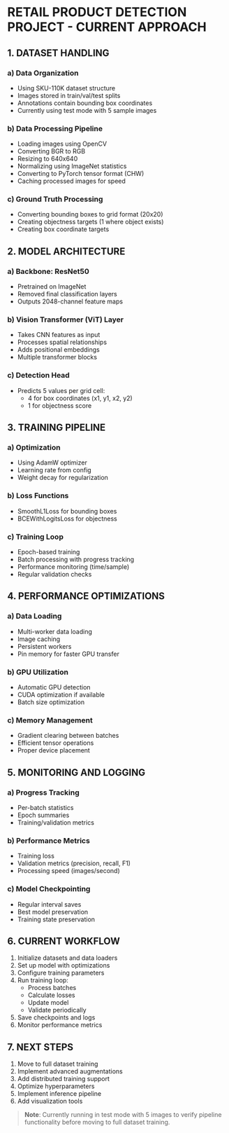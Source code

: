 # RETAIL PRODUCT DETECTION PROJECT - CURRENT APPROACH

## 1. DATASET HANDLING

### a) Data Organization
- Using SKU-110K dataset structure
- Images stored in train/val/test splits
- Annotations contain bounding box coordinates
- Currently using test mode with 5 sample images

### b) Data Processing Pipeline
- Loading images using OpenCV
- Converting BGR to RGB
- Resizing to 640x640
- Normalizing using ImageNet statistics
- Converting to PyTorch tensor format (CHW)
- Caching processed images for speed

### c) Ground Truth Processing
- Converting bounding boxes to grid format (20x20)
- Creating objectness targets (1 where object exists)
- Creating box coordinate targets

## 2. MODEL ARCHITECTURE

### a) Backbone: ResNet50
- Pretrained on ImageNet
- Removed final classification layers
- Outputs 2048-channel feature maps

### b) Vision Transformer (ViT) Layer
- Takes CNN features as input
- Processes spatial relationships
- Adds positional embeddings
- Multiple transformer blocks

### c) Detection Head
- Predicts 5 values per grid cell:
  * 4 for box coordinates (x1, y1, x2, y2)
  * 1 for objectness score

## 3. TRAINING PIPELINE

### a) Optimization
- Using AdamW optimizer
- Learning rate from config
- Weight decay for regularization

### b) Loss Functions
- SmoothL1Loss for bounding boxes
- BCEWithLogitsLoss for objectness

### c) Training Loop
- Epoch-based training
- Batch processing with progress tracking
- Performance monitoring (time/sample)
- Regular validation checks

## 4. PERFORMANCE OPTIMIZATIONS

### a) Data Loading
- Multi-worker data loading
- Image caching
- Persistent workers
- Pin memory for faster GPU transfer

### b) GPU Utilization
- Automatic GPU detection
- CUDA optimization if available
- Batch size optimization

### c) Memory Management
- Gradient clearing between batches
- Efficient tensor operations
- Proper device placement

## 5. MONITORING AND LOGGING

### a) Progress Tracking
- Per-batch statistics
- Epoch summaries
- Training/validation metrics

### b) Performance Metrics
- Training loss
- Validation metrics (precision, recall, F1)
- Processing speed (images/second)

### c) Model Checkpointing
- Regular interval saves
- Best model preservation
- Training state preservation

## 6. CURRENT WORKFLOW
1. Initialize datasets and data loaders
2. Set up model with optimizations
3. Configure training parameters
4. Run training loop:
   - Process batches
   - Calculate losses
   - Update model
   - Validate periodically
5. Save checkpoints and logs
6. Monitor performance metrics

## 7. NEXT STEPS
1. Move to full dataset training
2. Implement advanced augmentations
3. Add distributed training support
4. Optimize hyperparameters
5. Implement inference pipeline
6. Add visualization tools

> **Note**: Currently running in test mode with 5 images to verify pipeline functionality before moving to full dataset training.